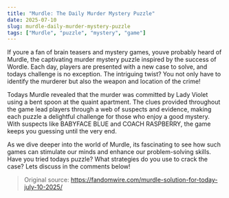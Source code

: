 ```yaml
---
title: "Murdle: The Daily Murder Mystery Puzzle"
date: 2025-07-10
slug: murdle-daily-murder-mystery-puzzle
tags: ["Murdle", "puzzle", "mystery", "game"]
---
```


If youre a fan of brain teasers and mystery games, youve probably heard of Murdle, the captivating murder mystery puzzle inspired by the success of Wordle. Each day, players are presented with a new case to solve, and todays challenge is no exception. The intriguing twist? You not only have to identify the murderer but also the weapon and location of the crime!

Todays Murdle revealed that the murder was committed by Lady Violet using a bent spoon at the quaint apartment. The clues provided throughout the game lead players through a web of suspects and evidence, making each puzzle a delightful challenge for those who enjoy a good mystery. With suspects like BABYFACE BLUE and COACH RASPBERRY, the game keeps you guessing until the very end.

As we dive deeper into the world of Murdle, its fascinating to see how such games can stimulate our minds and enhance our problem-solving skills. Have you tried todays puzzle? What strategies do you use to crack the case? Lets discuss in the comments below!
> Original source: https://fandomwire.com/murdle-solution-for-today-july-10-2025/